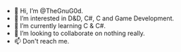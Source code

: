 - 👋 Hi, I’m @TheGnuG0d.
- 👀 I’m interested in D&D, C#, C and Game Development.
- 🌱 I’m currently learning C & C#.
- 💞️ I’m looking to collaborate on nothing really.
- 📫 Don't reach me.
